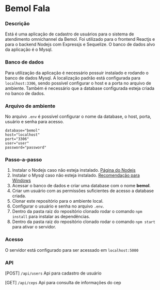 # Bemol Fala

### Descrição 
Está é uma aplicação de cadastro de usuários para o sistema de atendimento omnichannel da Bemol. Foi utilizado para o frontend Reactjs e para o backend Nodejs com Expressjs e Sequelize. O banco de dados alvo da aplicação é o Mysql.

### Banco de dados
Para utilização da aplicação é necessário possuir instalado e rodando o banco de dados Mysql. A localização padrão está configurada para `localhost:3306`, sendo possível configurar o host e a porta no arquivo de ambiente. Também é necessário que a database configurada esteja criada no banco de dados.

### Arquivo de ambiente
No arquivo `.env` é possível configurar o nome da database, o host, porta, usuário e senha para acesso.
```
database="bemol"
host="localhost"
port="3306"
user="user"
password="password"
```

### Passo-a-passo
1. Instalar o Nodejs caso não esteja instalado. [Página do Nodejs](https://nodejs.org/en/)
2. Instalar o Mysql caso não esteja instalado. [Recomendação para Windows](https://www.apachefriends.org/pt_br/download.html)
3. Acessar o banco de dados e criar uma database com o nome **bemol**.
4. Criar um usuário com as permissões suficientes de acesso a database criada.
5. Clonar este repositório para o ambiente local.
6. Configurar o usuário e senha no arquivo `.env`.
7. Dentro da pasta raiz do repositório clonado rodar o comando `npm install` para instalar as dependências.
8. Dentro da pasta raiz do repositório clonado rodar o comando `npm start` para ativar o servidor.

### Acesso
O servidor está configurado para ser acessado em `localhost:5000`

### API
[POST] `/api/users`
Api para cadastro de usuário

[GET] `/api/ceps`
Api para consulta de informações do cep

